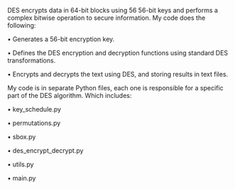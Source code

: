 DES encrypts data in 64-bit blocks using 56 56-bit keys and performs a complex bitwise operation to secure information. My code does the following:

• Generates a 56-bit encryption key.

• Defines the DES encryption and decryption functions using standard DES transformations.

• Encrypts and decrypts the text using DES, and storing results in text files.

My code is in separate Python files, each one is responsible for a specific part of the DES algorithm. Which includes:

• key_schedule.py

• permutations.py

• sbox.py

• des_encrypt_decrypt.py

• utils.py

• main.py
